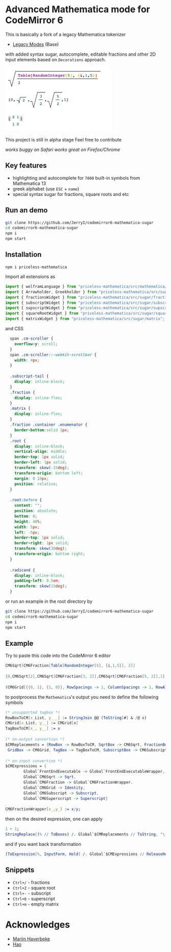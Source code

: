 # Advanced Mathematica mode for CodeMirror 6
This is basically a fork of a legacy Mathematica tokenizer 
- [Legacy Modes](https://github.com/codemirror/legacy-modes) (Base)

with added syntax sugar, autocomplete, editable fractions and other 2D input elements based on `Decorations` approach.

![](imgs/test.png)

This project is still in alpha stage
Feel free to contribute

*works buggy on Safari*
*works great on Firefox/Chrome*

## Key features
- highlighting and autocomplete for `7000` built-in symbols from Mathematica 13
- greek alphabet (use `ESC` + `name`)
- special syntax sugar for fractions, square roots and etc

## Run an demo

```bash
git clone https://github.com/JerryI/codemirror6-mathematica-sugar
cd codemirror6-mathematica-sugar
npm i
npm start
```

## Installation

```
npm i priceless-mathematica
```

Import all extensions as

```js
import { wolframLanguage } from "priceless-mathematica/src/mathematica/mathematica"
import { Arrowholder, Greekholder } from "priceless-mathematica/src/sugar/misc"
import { fractionsWidget } from "priceless-mathematica/src/sugar/fractions";
import { subscriptWidget } from "priceless-mathematica/src/sugar/subscript";
import { supscriptWidget } from "priceless-mathematica/src/sugar/supscript";
import { squareRootWidget } from "priceless-mathematica/src/sugar/squareroot";
import { matrixWidget } from "priceless-mathematica/src/sugar/matrix";
```

and CSS
```css
  span .cm-scroller {
    overflow-y: scroll;
  }
  span .cm-scroller::-webkit-scrollbar {
    width: 4px;
  }
  
  .subscript-tail {
    display: inline-block;
  }
  .fraction {
    display: inline-flex;
  }
  .matrix {
    display: inline-flex;
  }
  .fraction .container .enumenator {
    border-bottom:solid 1px;
  }
  .root {
    display: inline-block;
    vertical-align: middle;
    border-top: 1px solid;
    border-left: 1px solid;
    transform: skew(-15deg);
    transform-origin: bottom left;
    margin: 0 10px;
    position: relative;
  }
  
  .root:before {
    content: "";
    position: absolute;
    bottom: 0;
    height: 40%;
    width: 5px;
    left: -5px;
    border-top: 1px solid;
    border-right: 1px solid;
    transform: skew(30deg);
    transform-origin: bottom right;
  }
  
  .radicand {
    display: inline-block;
    padding-left: 0.5em;
    transform: skew(15deg);
  }
```

or run an example in the root directory by

```bash
git clone https://github.com/JerryI/codemirror6-mathematica-sugar
cd codemirror6-mathematica-sugar
npm i
npm start
```

## Example

Try to paste this code into the CodeMirror 6 editor

```mathematica
CM6Sqrt[CM6Fraction[Table[RandomInteger[5], {i,1,5}], 2]]

{0,CM6Sqrt[2],CM6Sqrt[CM6Fraction[3, 2]],CM6Sqrt[CM6Fraction[5, 2]],1}

(CM6Grid[{{0, 1}, {1, 0}}, RowSpacings -> 1, ColumnSpacings -> 1, RowAlignments -> Baseline, ColumnAlignments -> Center])
```

to postprocess the `Mathematica`'s output you need to define the following symbols

```mathematica
(* unsupported tagbox *)
RowBoxToCM[x_List, y___] := StringJoin @@ (ToString[#] & /@ x)
CMGrid[x_List, y__] := CMGrid[x]
TagBoxToCM[x_, y__] := x

(* on-output convertion *)
$CMReplacements = {RowBox -> RowBoxToCM, SqrtBox -> CM6Sqrt, FractionBox -> CM6Fraction, 
 GridBox -> CM6Grid, TagBox -> TagBoxToCM, SubscriptBox -> CM6Subscript, SuperscriptBox -> CM6Superscript}

(* on-input convertion *)
$CMExpressions = {
        Global`FrontEndExecutable -> Global`FrontEndExecutableWrapper,
        Global`CM6Sqrt -> Sqrt,
        Global`CM6Fraction -> Global`CM6FractionWrapper,
        Global`CM6Grid -> Identity,
        Global`CM6Subscript -> Subscript,
        Global`CM6Superscript -> Superscript}

CM6FractionWrapper[x_,y_] := x/y;
```

then on the desired expression, one can apply

```mathematica
1 + 1;
StringReplace[(% // ToBoxes) /. Global`$CMReplacements // ToString, "\[NoBreak]"->""]
```

and if you want back transformation

```mathematica
(ToExpression[%, InputForm, Hold] /. Global`$CMExpressions // ReleaseHold)
```

## Snippets
- `Ctrl+/` - fractions
- `Ctrl+2` - square root
- `Ctrl+-` - subscript
- `Ctrl+6` - superscript
- `Ctrl+m` - empty matrix



# Acknowledges
- [Marijn Haverbeke](https://github.com/marijnh)
- [Hao](https://github.com/fuermosi777)
